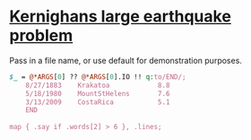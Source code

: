 [1]: http://rosettacode.org/wiki/Kernighans_large_earthquake_problem

# [Kernighans large earthquake problem][1]

Pass in a file name, or use default for demonstration purposes.

```perl
$_ = @*ARGS[0] ?? @*ARGS[0].IO !! q:to/END/;
    8/27/1883    Krakatoa            8.8
    5/18/1980    MountStHelens       7.6
    3/13/2009    CostaRica           5.1
    END
 
map { .say if .words[2] > 6 }, .lines;
```